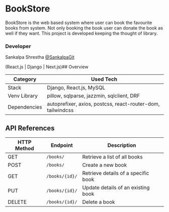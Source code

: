 
# BookStore

BookStore is the web based system where user can book the favourite books from system. Not only booking the book user can donate the book as well if they want. This project is developed keeping the thought of library. 




### Developer
Sankalpa Shrestha 
[@SankalpaGit](https://github.com/SankalpaGit/)

(React.js | Django | Next.js)## Overview

| Category      | Used Tech                                               |
|---------------|-----------------------------------------------------|
| Stack    | Django, React.js, MySQL                            |
| Venv Library      | pillow, sqlparse, jazzmin, sqlclient, DRF          |
| Dependencies  | autoprefixer, axios, postcss, react-router-dom, tailwindcss |



## API References

| HTTP Method | Endpoint       | Description                         |
|-------------|----------------|-------------------------------------|
| GET         | `/books/`      | Retrieve a list of all books        |
| POST        | `/books/`      | Create a new book                   |
| GET         | `/books/{id}/` | Retrieve details of a specific book |
| PUT         | `/books/{id}/` | Update details of an existing book  |
| DELETE      | `/books/{id}/` | Delete a book                       |


